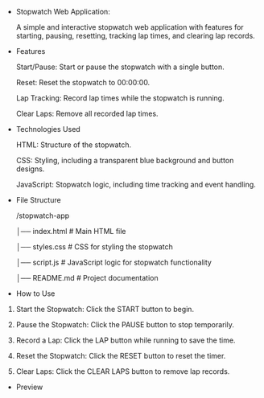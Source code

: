 * Stopwatch Web Application:

  A simple and interactive stopwatch web application with features for starting, pausing, resetting, tracking lap times, and clearing lap records.

* Features

  Start/Pause: Start or pause the stopwatch with a single button.

  Reset: Reset the stopwatch to 00:00:00.

  Lap Tracking: Record lap times while the stopwatch is running.

  Clear Laps: Remove all recorded lap times.


* Technologies Used

  HTML: Structure of the stopwatch.

  CSS: Styling, including a transparent blue background and button designs.

  JavaScript: Stopwatch logic, including time tracking and event handling.


* File Structure

  /stopwatch-app
  
  │── index.html       # Main HTML file
    
  │── styles.css       # CSS for styling the stopwatch
    
  │── script.js        # JavaScript logic for stopwatch functionality
    
  │── README.md        # Project documentation

* How to Use

 1. Start the Stopwatch: Click the START button to begin.


 2. Pause the Stopwatch: Click the PAUSE button to stop temporarily.


 3. Record a Lap: Click the LAP button while running to save the time.


 4. Reset the Stopwatch: Click the RESET button to reset the timer.


 5. Clear Laps: Click the CLEAR LAPS button to remove lap records.



* Preview

